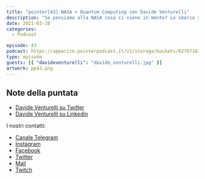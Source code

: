 ```yaml
---
title: "pointer[43] NASA + Quantum Computing con Davide Venturelli"
description: "Se pensiamo alla NASA cosa ci viene in mente? Lo sbarco sulla Luna, le ultime immagini da Marte o ancora missioni spaziali. Dietro tutto questo però c’è ricerca, studio e innovazione su tanti campi diversi. In questa puntata 'spaziale' abbiamo intervistato Davide Venturelli, Direttore di ricerca sui progetti Quantum Computing al centro NASA della Silicon Valley. Con lui abbiamo parlato del futuro del Quantum Computing, di quali sono le attività svolte al Quantum Artificial Intelligence Lab e di imprenditoria."
date: 2021-03-10
categories:
  - Podcast

episode: 43
podcast: https://appwrite.pointerpodcast.it/v1/storage/buckets/627671639088838cd12f/files/e8fd380b-a59a-4e9c-b22e-b150d561d324/view?project=6276715aaae4d6008ec9
type: episode
guests: [{ "davideventurelli": "davide_venturelli.jpg" }]
artwork: pp43.png
---
```


## Note della puntata

<!-- wp:list -->
<ul><li><a href="https://twitter.com/dventu">Davide Venturelli su Twitter</a></li><li><a href="https://www.linkedin.com/in/davideventurelli/">Davide Venturelli su Linkedin</a></li></ul>
<!-- /wp:list -->

I nostri contatti:

- [Canale Telegram](https://t.me/PointerPodcast)
- [Instagram](https://www.instagram.com/pointerpodcast/)
- [Facebook](https://www.facebook.com/pointerPodcast/)
- [Twitter](https://twitter.com/PointerPodcast)
- [Mail](info@pointerpodcast.it)
- [Twitch](https://www.twitch.tv/pointerpodcast)
